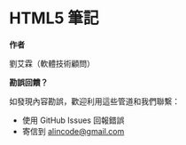 # HTML5 筆記

**作者**

劉艾霖（軟體技術顧問）

**勘誤回饋？**

如發現內容勘誤，歡迎利用這些管道和我們聯繫：

* 使用 GitHub Issues 回報錯誤
* 寄信到 alincode@gmail.com



